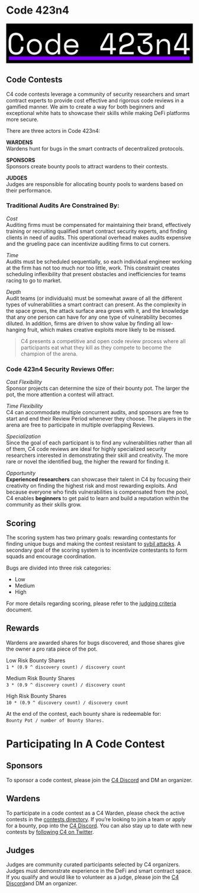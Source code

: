# Code 423n4
![banner](images/c4-logo.png)
## Code Contests
C4 code contests leverage a community of security researchers and smart contract experts to provide cost effective and rigorous code reviews in a gamified manner. We aim to create a way for both beginners and exceptional white hats to showcase their skills while making DeFi platforms more secure.

There are three actors in Code 423n4:

**WARDENS**  
Wardens hunt for bugs in the smart contracts of decentralized protocols.

**SPONSORS**  
Sponsors create bounty pools to attract wardens to their contests.

**JUDGES**  
Judges are responsible for allocating bounty pools to wardens based on their performance.

### Traditional Audits Are Constrained By:
*Cost*  
Auditing firms must be compensated for maintaining their brand, effectively training or recruiting qualified smart contract security experts, and finding clients in need of audits. This operational overhead makes audits expensive and the grueling pace can incentivize auditing firms to cut corners.

*Time*  
Audits must be scheduled sequentially, so each individual engineer working at the firm has not too much nor too little, work. This constraint creates scheduling inflexibility that present obstacles and inefficiencies for teams racing to go to market.

*Depth*  
Audit teams (or individuals) must be somewhat aware of all the different types of vulnerabilities a smart contract can present. As the complexity in the space grows, the attack surface area grows with it, and the knowledge that any one person can have for any one type of vulnerability becomes diluted. In addition, firms are driven to show value by finding all low-hanging fruit, which makes creative exploits more likely to be missed.

> C4 presents a competitive and open code review process where all participants eat what they kill as they compete to become the champion of the arena.

### Code 423n4 Security Reviews Offer:
*Cost Flexibility*  
Sponsor projects can determine the size of their bounty pot. The larger the pot, the more attention a contest will attract.

*Time Flexibility*  
C4 can accommodate multiple concurrent audits, and sponsors are free to start and end their Review Period whenever they choose. The players in the arena are free to participate in multiple overlapping Reviews.

*Specialization*  
Since the goal of each participant is to find any vulnerabilities rather than all of them, C4 code reviews are ideal for highly specialized security researchers interested in demonstrating their skill and creativity. The more rare or novel the identified bug, the higher the reward for finding it.

*Opportunity*  
**Experienced researchers** can showcase their talent in C4 by focusing their creativity on finding the highest risk and most rewarding exploits. And because everyone who finds vulnerabilities is compensated from the pool, C4 enables **beginners** to get paid to learn and build a reputation within the community as their skills grow.

## Scoring
The scoring system has two primary goals: rewarding contestants for finding unique bugs and making the contest resistant to [sybil attacks](https://en.wikipedia.org/wiki/Sybil_attack). A secondary goal of the scoring system is to incentivize contestants to form squads and encourage coordination.

Bugs are divided into three risk categories:   
- Low
- Medium
- High

For more details regarding scoring, please refer to the [judging criteria](JUDGING_CRITERIA.md) document.

## Rewards  
Wardens are awarded shares for bugs discovered, and those shares give the owner a pro rata piece of the pot.  
  
Low Risk Bounty Shares  
`1 * (0.9 ^ discovery count) / discovery count`  
  
Medium Risk Bounty Shares  
`3 * (0.9 ^ discovery count) / discovery count`  

High Risk Bounty Shares  
`10 * (0.9 ^ discovery count) / discovery count`
  
At the end of the contest, each bounty share is redeemable for:   
`Bounty Pot / number of Bounty Shares.`

# Participating In A Code Contest
## Sponsors
To sponsor a code contest, please join the [C4 Discord](https://discord.gg/EY5dvm3evD) and DM an organizer.

## Wardens
To participate in a code contest as a C4 Warden, please check the active contests in the [contests directory](contests/README.md). If you’re looking to join a team or apply for a bounty, pop into the [C4 Discord](https://discord.gg/EY5dvm3evD). You can also stay up to date with new contests by [following C4 on Twitter](https://twitter.com/code423n4).

## Judges
Judges are community curated participants selected by C4 organizers. Judges must demonstrate experience in the DeFi and smart contract space. If you qualify and would like to volunteer as a judge, please join the [C4 Discord](https://discord.gg/EY5dvm3evD)and DM an organizer.

